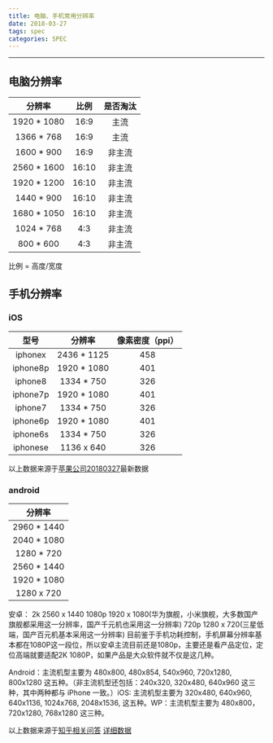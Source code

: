 ```yaml
---
title: 电脑、手机常用分辨率
date: 2018-03-27
tags: spec
categories: SPEC
---
```

------

## 电脑分辨率

|    分辨率   |    比例   | 是否淘汰  |
| :-------: | :------: | :------: |
| 1920 * 1080   | 16:9  |  主流  |
| 1366 * 768   |   16:9 |  主流  |
| 1600 * 900 |    16:9 |非主流  |
| 2560 * 1600 |    16:10 |非主流  |
| 1920 * 1200 |    16:10 |非主流  |
| 1440 * 900   | 16:10  |  非主流  |
| 1680 * 1050   |   16:10 |  非主流  |
| 1024 * 768   |  4:3  |  非主流  |
| 800 * 600 |     4:3    |非主流  |

比例 = 高度/宽度 

## 手机分辨率

### iOS

|   型号  |   分辨率   |    像素密度（ppi）   |
|:-------:| :-------: | :------: | 
|iphonex  | 2436 * 1125   | 458  |  
|iphone8p  | 1920 * 1080   | 401 | 
|iphone8  | 1334 * 750   | 326  |  
|iphone7p  | 1920 * 1080   | 401  |
|iphone7  | 1334 * 750   | 326  |  
|iphone6p  |  1920 * 1080   | 401  |  
|iphone6s  | 1334 * 750   | 326  |  
|iphonese  | 1136 x 640   | 326  |  

以上数据来源于[苹果公司20180327](https://www.apple.com/cn/iphone/compare/)最新数据

### android
|    分辨率  |
| :-------: | 
| 2960 * 1440   |
| 2040 * 1080   |  
| 1280 * 720 |   
| 2560 * 1440   | 
| 1920 * 1080   |   
| 1280 x 720 |   

安卓： 
2k 2560 x 1440
1080p  1920 x 1080(华为旗舰，小米旗舰，大多数国产旗舰都采用这一分辨率，国产千元机也采用这一分辨率)
720p 1280 x 720(三星低端，国产百元机基本采用这一分辨率)
目前鉴于手机功耗控制，手机屏幕分辨率基本都在1080P这一段位，所以安卓主流目前还是1080p，主要还是看产品定位，定位高端就要适配2K 1080P，如果产品是大众软件就不仅是这几种。

Android：主流机型主要为 480x800, 480x854, 540x960, 720x1280, 800x1280 这五种。（非主流机型还包括：240x320, 320x480, 640x960 这三种，其中两种都与 iPhone 一致。）iOS: 主流机型主要为 320x480, 640x960, 640x1136, 1024x768, 2048x1536, 这五种。WP：主流机型主要为 480x800，720x1280, 768x1280 这三种。


以上数据来源于[知乎相关问答](https://www.zhihu.com/question/20440405)
[详细数据](http://www.xyaz.cn/thread-71-1-1.html)




